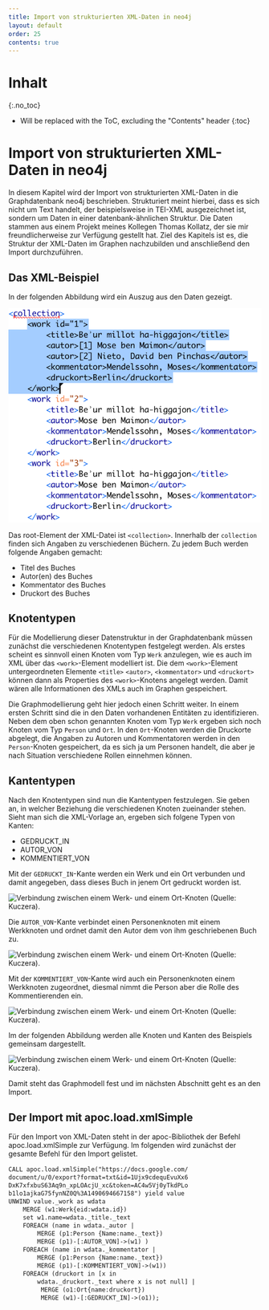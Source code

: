 ```yaml
---
title: Import von strukturierten XML-Daten in neo4j
layout: default
order: 25
contents: true
---
```


# Inhalt
{:.no_toc}

* Will be replaced with the ToC, excluding the "Contents" header
{:toc}

# Import von strukturierten XML-Daten in neo4j

In diesem Kapitel wird der Import von strukturierten XML-Daten in die Graphdatenbank neo4j beschrieben. Strukturiert meint hierbei, dass es sich nicht um Text handelt, der beispielsweise in TEI-XML ausgezeichnet ist, sondern um Daten in einer datenbank-ähnlichen Struktur. Die Daten stammen aus einem Projekt meines Kollegen Thomas Kollatz, der sie mir freundlicherweise zur Verfügung gestellt hat. Ziel des Kapitels ist es, die Struktur der XML-Daten im Graphen nachzubilden und anschließend den Import durchzuführen.

## Das XML-Beispiel

In der folgenden Abbildung wird ein Auszug aus den Daten gezeigt.

![Auszug aus dem XML-Beispiel (Quelle: Kuczera)](./Bilder/kollatz-xml-Beispiel.png)

Das root-Element der XML-Datei ist `<collection>`. Innerhalb der `collection` finden sich Angaben zu verschiedenen Büchern. Zu jedem Buch werden folgende Angaben gemacht:

* Titel des Buches
* Autor(en) des Buches
* Kommentator des Buches
* Druckort des Buches

## Knotentypen

Für die Modellierung dieser Datenstruktur in der Graphdatenbank müssen zunächst die verschiedenen Knotentypen festgelegt werden. Als erstes scheint es sinnvoll einen Knoten vom Typ `Werk` anzulegen, wie es auch im XML über das `<work>`-Element modelliert ist. Die dem `<work>`-Element untergeordneten Elemente `<title>` `<autor>`, `<kommentator>` und `<druckort>` können dann als Properties des `<work>`-Knotens angelegt werden. Damit wären alle Informationen des XMLs auch im Graphen gespeichert.

Die Graphmodellierung geht hier jedoch einen Schritt weiter. In einem ersten Schritt sind die in den Daten vorhandenen Entitäten zu identifizieren. Neben dem oben schon genannten Knoten vom Typ `Werk` ergeben sich noch Knoten vom Typ `Person` und `Ort`. In den `Ort`-Knoten werden die Druckorte abgelegt, die Angaben zu Autoren und Kommentatoren werden in den `Person`-Knoten gespeichert, da es sich ja um Personen handelt, die aber je nach Situation verschiedene Rollen einnehmen können.

## Kantentypen

Nach den Knotentypen sind nun die Kantentypen festzulegen. Sie geben an, in welcher Beziehung die verschiedenen Knoten zueinander stehen. Sieht man sich die XML-Vorlage an, ergeben sich folgene Typen von Kanten:

* GEDRUCKT_IN
* AUTOR_VON
* KOMMENTIERT_VON

Mit der `GEDRUCKT_IN`-Kante werden ein Werk und ein Ort verbunden und damit angegeben, dass dieses Buch in jenem Ort gedruckt worden ist.

![Verbindung zwischen einem `Werk`- und einem `Ort`-Knoten (Quelle: Kuczera).](/Graphentechnologien/Bilder/Werk-Ort.png)

Die `AUTOR_VON`-Kante verbindet einen Personenknoten mit einem Werkknoten und ordnet damit den Autor dem von ihm geschriebenen Buch zu.

![Verbindung zwischen einem `Werk`- und einem `Ort`-Knoten (Quelle: Kuczera).](/Graphentechnologien/Bilder/Werk-Autor.png)

Mit der `KOMMENTIERT_VON`-Kante wird auch ein Personenknoten einem Werkknoten zugeordnet, diesmal nimmt die Person aber die Rolle des Kommentierenden ein.

![Verbindung zwischen einem `Werk`- und einem `Ort`-Knoten (Quelle: Kuczera).](/Graphentechnologien/Bilder/Werk-Kommentator.png)

Im der folgenden Abbildung werden alle Knoten und Kanten des Beispiels gemeinsam dargestellt.

![Verbindung zwischen einem `Werk`- und einem `Ort`-Knoten (Quelle: Kuczera).](/Graphentechnologien/Bilder/Werk-gesamt.png)

Damit steht das Graphmodell fest und im nächsten Abschnitt geht es an den Import.

## Der Import mit apoc.load.xmlSimple

Für den Import von XML-Daten steht in der apoc-Bibliothek der Befehl apoc.load.xmlSimple zur Verfügung. Im folgenden wird zunächst der gesamte Befehl für den Import gelistet.

~~~cypher
CALL apoc.load.xmlSimple("https://docs.google.com/
document/u/0/export?format=txt&id=1Ujx9cdequEvuXx6
DxK7xfxbuS63Aq9n_xpLOAcjU_xc&token=AC4w5Vj0yTkdPLo
b1lo1ajkaG75fynNZ0Q%3A1490694667158") yield value
UNWIND value._work as wdata
	MERGE (w1:Werk{eid:wdata.id})
	set w1.name=wdata._title._text
	FOREACH (name in wdata._autor |
		MERGE (p1:Person {Name:name._text})
		MERGE (p1)-[:AUTOR_VON]->(w1) )
	FOREACH (name in wdata._kommentator |
		MERGE (p1:Person {Name:name._text})
		MERGE (p1)-[:KOMMENTIERT_VON]->(w1))
	FOREACH (druckort in [x in
		wdata._druckort._text where x is not null] |
		 MERGE (o1:Ort{name:druckort})
		 MERGE (w1)-[:GEDRUCKT_IN]->(o1));
~~~
